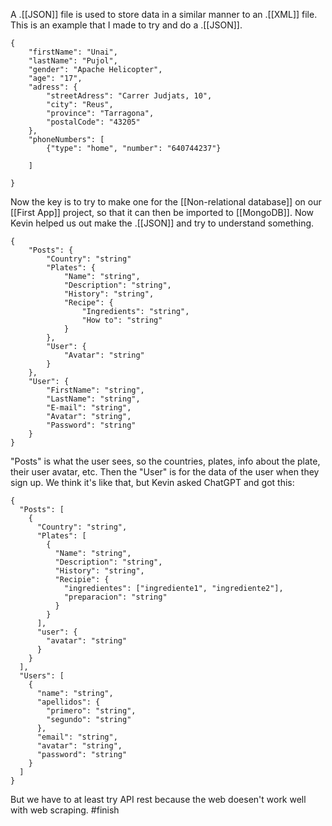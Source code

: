 A .[[JSON]] file is used to store data in a similar manner to an .[[XML]] file. This is an example that I made to try and do a .[[JSON]].
```
{
    "firstName": "Unai",
    "lastName": "Pujol",
    "gender": "Apache Helicopter",
    "age": "17",
    "adress": {
        "streetAdress": "Carrer Judjats, 10",
        "city": "Reus",
        "province": "Tarragona",
        "postalCode": "43205"
    },
    "phoneNumbers": [
        {"type": "home", "number": "640744237"}

    ]

}
```
Now the key is to try to make one for the [[Non-relational database]] on our [[First App]] project, so that it can then be imported to [[MongoDB]]. Now Kevin helped us out make the .[[JSON]] and try to understand something.
```
{
    "Posts": {
        "Country": "string"
        "Plates": {
            "Name": "string",
            "Description": "string",
            "History": "string",
            "Recipe": {
                "Ingredients": "string",
                "How to": "string"
            }
        },
        "User": {
            "Avatar": "string"
        }
    },
    "User": {
        "FirstName": "string",
        "LastName": "string",
        "E-mail": "string",
        "Avatar": "string",
        "Password": "string"
    }
}
```
"Posts" is what the user sees, so the countries, plates, info about the plate, their user avatar, etc. Then the "User" is for the data of the user when they sign up.
We think it's like that, but Kevin asked ChatGPT and got this:
```
{  
  "Posts": [  
    {  
      "Country": "string",  
      "Plates": [  
        {  
          "Name": "string",  
          "Description": "string",  
          "History": "string",  
          "Recipie": {  
            "ingredientes": ["ingrediente1", "ingrediente2"],  
            "preparacion": "string"  
          }  
        }  
      ],  
      "user": {  
        "avatar": "string"  
      }  
    }  
  ],  
  "Users": [  
    {  
      "name": "string",  
      "apellidos": {  
        "primero": "string",  
        "segundo": "string"  
      },  
      "email": "string",  
      "avatar": "string",  
      "password": "string"  
    }  
  ]  
}
```
But we have to at least try API rest because the web doesen't work well with web scraping.
#finish 